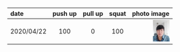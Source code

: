| date | push up | pull up | squat | photo image |
| :--- | :---: | :---: | :---: | ---: |
| 2020/04/22 | 100 | 0 | 100 | <img src="images/P00422-082730.jpg" height="50"> |



